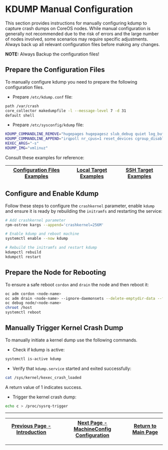 # KDUMP Manual Configuration

This section provides instructions for manually configuring kdump to capture crash dumps on CoreOS nodes. While manual configuration is generally not recommended due to the risk of errors and the large number of nodes involved, some scenarios may require specific adjustments. Always back up all relevant configuration files before making any changes.

**NOTE:** Always Backup the configuration files!

## Prepare the Configuration Files

To manually configure kdump you need to prepare the following configuration files.

- Prepare `/etc/kdump.conf` file:

```bash
path /var/crash
core_collector makedumpfile -l --message-level 7 -d 31
default shell
```

- Prepare `/etc/sysconfig/kdump` file:

```bash
KDUMP_COMMANDLINE_REMOVE="hugepages hugepagesz slub_debug quiet log_buf_len swiotlb"
KDUMP_COMMANDLINE_APPEND="irqpoll nr_cpus=1 reset_devices cgroup_disable=memory mce=off numa=off udev.children-max=2 panic=10 rootflags=nofail acpi_no_memhotplug transparent_hugepage=never nokaslr novmcoredd hest_disable rd.net.timeout.carrier=30"
KEXEC_ARGS="-s"
KDUMP_IMG="vmlinuz"
```

Consult these examples for reference:

| [Configuration Files Examples](../examples/kdump-conf-files/) | [Local Target Examples](../examples/kdump-local-path/) | [SSH Target Examples](../examples/kdump-ssh-path/) |
|---------------------------------------------------------------|--------------------------------------------------------|----------------------------------------------------|

## Configure and Enable Kdump

Follow these steps to configure the `crashkernel` parameter, enable `kdump` and ensure it is ready by rebuilding the `initramfs` and restarting the service:

```bash
# Add crashkernel parameter
rpm-ostree kargs --append='crashkernel=256M'

# Enable kdump and reboot machine
systemctl enable --now kdump

# Rebuild the initramfs and restart kdump
kdumpctl rebuild
kdumpctl restart
```

## Prepare the Node for Rebooting

To ensure a safe reboot `cordon` and `drain` the node and then reboot it:

```bash
oc adm cordon <node-name>
oc adm drain <node-name> --ignore-daemonsets --delete-emptydir-data --force
oc debug node/<node-name>
chroot /host
systemctl reboot
```

## Manually Trigger Kernel Crash Dump

To manually initiate a kernel dump use the following commands.

- Check if kdump is active:

```bash
systemctl is-active kdump
```

- Verify that `kdump.service` started and exited successfully:

```bash
cat /sys/kernel/kexec_crash_loaded
```

A return value of 1 indicates success.

- Trigger the kernel crash dump:

```bash
echo c > /proc/sysrq-trigger
```

---

| [Previous Page - Introduction](./KDUMP_INTRO_README.md) | [Next Page - MachineConfig Configuration](./KDUMP_MC_README.md) | [Return to Main Page](../README.md) |
|---------------------------------------------------------|-----------------------------------------------------------------|-------------------------------------|

---
